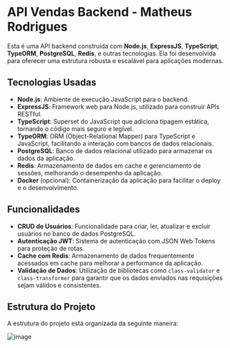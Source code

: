 # API Vendas Backend - Matheus Rodrigues

Esta é uma API backend construída com **Node.js**, **ExpressJS**, **TypeScript**, **TypeORM**, **PostgreSQL**, **Redis**, e outras tecnologias. Ela foi desenvolvida para oferecer uma estrutura robusta e escalável para aplicações modernas.

## Tecnologias Usadas

- **Node.js**: Ambiente de execução JavaScript para o backend.
- **ExpressJS**: Framework web para Node.js, utilizado para construir APIs RESTful.
- **TypeScript**: Superset do JavaScript que adiciona tipagem estática, tornando o código mais seguro e legível.
- **TypeORM**: ORM (Object-Relational Mapper) para TypeScript e JavaScript, facilitando a interação com bancos de dados relacionais.
- **PostgreSQL**: Banco de dados relacional utilizado para armazenar os dados da aplicação.
- **Redis**: Armazenamento de dados em cache e gerenciamento de sessões, melhorando o desempenho da aplicação.
- **Docker** (opcional): Containerização da aplicação para facilitar o deploy e o desenvolvimento.

## Funcionalidades

- **CRUD de Usuários**: Funcionalidade para criar, ler, atualizar e excluir usuários no banco de dados PostgreSQL.
- **Autenticação JWT**: Sistema de autenticação com JSON Web Tokens para proteção de rotas.
- **Cache com Redis**: Armazenamento de dados frequentemente acessados em cache para melhorar a performance da aplicação.
- **Validação de Dados**: Utilização de bibliotecas como `class-validator` e `class-transformer` para garantir que os dados enviados nas requisições sejam válidos e consistentes.

## Estrutura do Projeto

A estrutura do projeto está organizada da seguinte maneira:

![image](https://github.com/user-attachments/assets/5df95085-24d9-488c-8cad-790c7963ede7)
